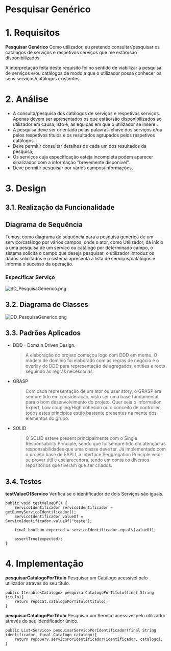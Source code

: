 Pesquisar Genérico
=======================================

# 1. Requisitos

**Pesquisar Genérico** Como utilizador, eu pretendo consultar/pesquisar os catálogos de serviços e respetivos serviços que me estão/são disponibilizados.

A interpretação feita deste requisito foi no sentido de viabilizar a pesquisa de serviços e/ou catálogos de modo a que o utilizador possa conhecer os seus serviços/catálogos existentes.

# 2. Análise

- A consulta/pesquisa dos catálogos de serviços e respetivos serviços. Apenas devem ser apresentados os que estão/são disponibilizados ao utilizador em causa, isto é, as equipas em que o utilizador se insere .
- A pesquisa deve ser orientada pelas palavras-chave dos serviços e/ou pelos respetivos títulos e os resultados agrupados pelos respetivos catálogos.
- Deve permitir consultar detalhes de cada um dos resultados da pesquisa;
- Os serviços cuja especificação esteja incompleta podem aparecer sinalizados com a informação "brevemente disponível".
- Deve permitir pesquisar por vários campos/informações.

# 3. Design

## 3.1. Realização da Funcionalidade

## Diagrama de Sequência ##

Temos, como diagrama de sequência para a pesquisa genérica de um serviço/catálogo por vários campos, onde o ator, como Utilizador, dá início a uma pesquisa de um servico ou catálogo por determinado campo, o sistema solicita o campo que deseja pesquisar, o utilizador introduz os dados solicitados e o sistema apresenta a lista de serviços/catálogos e informa o sucesso da operação.

### Especificar Serviço ###
![SD_PesquisaGenerico.png](SD_PesquisaGenerico.png)

## 3.2. Diagrama de Classes

![CD_PesquisaGenerico.png](CD_PesquisaGenerico.png)

## 3.3. Padrões Aplicados

* DDD - Domain Driven Design.
  >A elaboração do projeto começou logo com DDD em mente. O modelo de domínio foi elaborado com as regras de negócio e o overlay do DDD para representação de agregados, entities e roots seguindo as regras necessárias.

* GRASP
  >Com cada representação de um ator ou user story, o GRASP era sempre tido em consideração, visto ser uma base fundamental para o bom desenvolvimento do projeto.
  > Quer seja o Information Expert, Low coupling/High cohesion ou o conceito de controller, todos estes princípios estão bastante presentes na mente dos elementos do grupo.

* SOLID
  > O SOLID esteve present principalmente com o Single Responsability Principle, sendo que foi sempre tido em atenção as responsabilidades que uma classe deve ter.
  >Já implementado com o projeto base de EAPLI, a Interface Seggregation Principle veio-se provar útil e esclarecedora, tendo em conta os diversos repositórios que tiveram que ser criados.

## 3.4. Testes 

**testValueOfServico** Verifica se o identificador de dois Serviços são iguais.

    public void testValueOf() {
        ServicoIdentificador servicoIdentificador = getDummyServicoIdentificador();
        ServicoIdentificador valueOf = ServicoIdentificador.valueOf("teste");

        final boolean expected = servicoIdentificador.equals(valueOf);

        assertTrue(expected);
    }


# 4. Implementação

**pesquisarCatalogoPorTitulo** Pesquisar um Catálogo acessível pelo utilizador através do seu título.

    public Iterable<Catalogo> pesquisarCatalogoPorTitulo(final String titulo){
        return repoCat.catalogoPorTitulo(titulo);
    }

**pesquisarCatalogoPorTitulo** Pesquisar um Serviço acessível pelo utilizador através do seu identificador único.

    public List<Servico> pesquisarServicoPorIdentificador(final String identificador, final Catalogo catalogo){
        return repoServ.servicoPorIdentificador(identificador, catalogo);
    }


